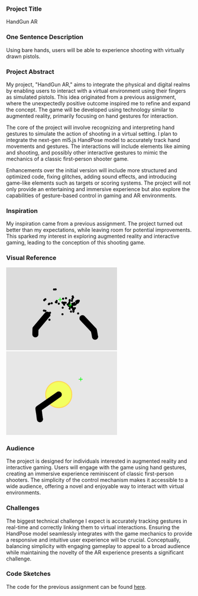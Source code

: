 ### Project Title

HandGun AR

### One Sentence Description

Using bare hands, users will be able to experience shooting with virtually drawn pistols.

### Project Abstract

My project, "HandGun AR," aims to integrate the physical and digital realms by enabling users to interact with a virtual environment using their fingers as simulated pistols. This idea originated from a previous assignment, where the unexpectedly positive outcome inspired me to refine and expand the concept. The game will be developed using technology similar to augmented reality, primarily focusing on hand gestures for interaction.

The core of the project will involve recognizing and interpreting hand gestures to simulate the action of shooting in a virtual setting. I plan to integrate the next-gen ml5.js HandPose model to accurately track hand movements and gestures. The interactions will include elements like aiming and shooting, and possibly other interactive gestures to mimic the mechanics of a classic first-person shooter game.

Enhancements over the initial version will include more structured and optimized code, fixing glitches, adding sound effects, and introducing game-like elements such as targets or scoring systems. The project will not only provide an entertaining and immersive experience but also explore the capabilities of gesture-based control in gaming and AR environments.

### Inspiration

My inspiration came from a previous assignment. The project turned out better than my expectations, while leaving room for potential improvements. This sparked my interest in exploring augmented reality and interactive gaming, leading to the conception of this shooting game.

### Visual Reference

<img src="./0.png" width="300px"/>
<img src="./1.png" width="300px"/>

### Audience

The project is designed for individuals interested in augmented reality and interactive gaming. Users will engage with the game using hand gestures, creating an immersive experience reminiscent of classic first-person shooters. The simplicity of the control mechanism makes it accessible to a wide audience, offering a novel and enjoyable way to interact with virtual environments.

### Challenges

The biggest technical challenge I expect is accurately tracking gestures in real-time and correctly linking them to virtual interactions. Ensuring the HandPose model seamlessly integrates with the game mechanics to provide a responsive and intuitive user experience will be crucial. Conceptually, balancing simplicity with engaging gameplay to appeal to a broad audience while maintaining the novelty of the AR experience presents a significant challenge.

### Code Sketches

The code for the previous assignment can be found [here](https://editor.p5js.org/ob2sd/sketches/zRwrnbjKK).

